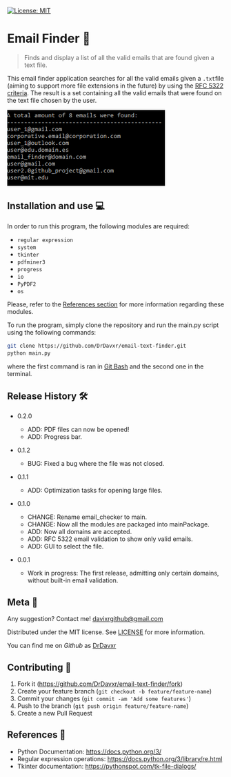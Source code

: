 [![License: MIT](https://img.shields.io/badge/License-MIT-yellow.svg)](https://opensource.org/licenses/MIT)
# Email Finder :email:
> Finds and display a list of all the valid emails that are found given a text file.

This email finder application searches for all the valid emails given a `.txt`file (aiming to support more file extensions in the future) by using the [RFC 5322 criteria](https://tools.ietf.org/html/rfc5322). The result is a set containing all the valid emails that were found on the text file chosen by the user.

![Program output](https://github.com/DrDavxr/email-text-finder/blob/master/email-text-finder.PNG)

## Installation and use :computer:

In order to run this program, the following modules are required:

* `regular expression`
* `system`
* `tkinter`
* `pdfminer3`
* `progress`
* `io`
* `PyPDF2`
* `os`

Please, refer to the [References section](#references) for more information regarding these modules.

To run the program, simply clone the repository and run the main.py script using the following commands:

```sh
git clone https://github.com/DrDavxr/email-text-finder.git
python main.py
```
where the first command is ran in [Git Bash](https://git-scm.com/downloads) and the second one in the terminal.

## Release History :hammer_and_wrench:

* 0.2.0
    * ADD: PDF files can now be opened!
    * ADD: Progress bar.

* 0.1.2
    * BUG: Fixed a bug where the file was not closed.

* 0.1.1
    * ADD: Optimization tasks for opening large files.

* 0.1.0
    * CHANGE: Rename email_checker to main.
    * CHANGE: Now all the modules are packaged into mainPackage.
    * ADD: Now all domains are accepted.
    * ADD: RFC 5322 email validation to show only valid emails.
    * ADD: GUI to select the file.
* 0.0.1
    * Work in progress: The first release, admitting only certain domains, without built-in email validation.

## Meta :mag_right:

Any suggestion? Contact me! davixrgithub@gmail.com

Distributed under the MIT license. See [LICENSE](https://github.com/DrDavxr/email-text-finder/blob/master/LICENSE) for more information.

You can find me on _Github_ as [DrDavxr](https://github.com/dbader/)

## Contributing 🤝

1. Fork it (<https://github.com/DrDavxr/email-text-finder/fork>)
2. Create your feature branch (`git checkout -b feature/feature-name`)
3. Commit your changes (`git commit -am 'Add some features'`)
4. Push to the branch (`git push origin feature/feature-name`)
5. Create a new Pull Request

## References :green_book:
- Python Documentation: https://docs.python.org/3/
- Regular expression operations: https://docs.python.org/3/library/re.html
- Tkinter documentation: https://pythonspot.com/tk-file-dialogs/
